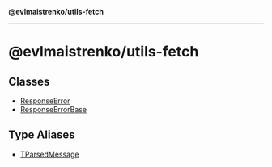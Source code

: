 **@evlmaistrenko/utils-fetch**

---

# @evlmaistrenko/utils-fetch

## Classes

- [ResponseError](classes/ResponseError.md)
- [ResponseErrorBase](classes/ResponseErrorBase.md)

## Type Aliases

- [TParsedMessage](type-aliases/TParsedMessage.md)
